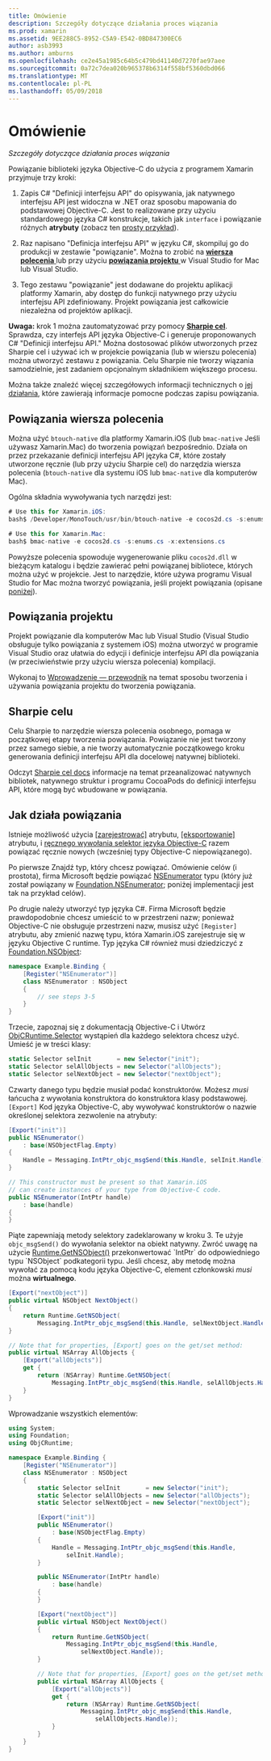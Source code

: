 ```yaml
---
title: Omówienie
description: Szczegóły dotyczące działania proces wiązania
ms.prod: xamarin
ms.assetid: 9EE288C5-8952-C5A9-E542-0BD847300EC6
author: asb3993
ms.author: amburns
ms.openlocfilehash: ce2e45a1985c64b5c479bd41140d7270fae97aee
ms.sourcegitcommit: 0a72c7dea020b965378b6314f558bf5360dbd066
ms.translationtype: MT
ms.contentlocale: pl-PL
ms.lasthandoff: 05/09/2018
---
```

# <a name="overview"></a>Omówienie

_Szczegóły dotyczące działania proces wiązania_

Powiązanie biblioteki języka Objective-C do użycia z programem Xamarin przyjmuje trzy kroki:

1. Zapis C# "Definicji interfejsu API" do opisywania, jak natywnego interfejsu API jest widoczna w .NET oraz sposobu mapowania do podstawowej Objective-C. Jest to realizowane przy użyciu standardowego języka C# konstrukcje, takich jak `interface` i powiązanie różnych **atrybuty** (zobacz ten [prosty przykład](~/cross-platform/macios/binding/objective-c-libraries.md#Binding_an_API)).

2. Raz napisano "Definicja interfejsu API" w języku C#, skompiluj go do produkcji w zestawie "powiązanie". Można to zrobić na [ **wiersza polecenia** ](#commandline) lub przy użyciu [ **powiązania projektu** ](#bindingproject) w Visual Studio for Mac lub Visual Studio.

3. Tego zestawu "powiązanie" jest dodawane do projektu aplikacji platformy Xamarin, aby dostęp do funkcji natywnego przy użyciu interfejsu API zdefiniowany.
  Projekt powiązania jest całkowicie niezależna od projektów aplikacji.

**Uwaga:** krok 1 można zautomatyzować przy pomocy [ **Sharpie cel**](#objectivesharpie). Sprawdza, czy interfejs API języka Objective-C i generuje proponowanych C# "Definicji interfejsu API." Można dostosować plików utworzonych przez Sharpie cel i używać ich w projekcie powiązania (lub w wierszu polecenia) można utworzyć zestawu z powiązania. Celu Sharpie nie tworzy wiązania samodzielnie, jest zadaniem opcjonalnym składnikiem większego procesu.

Można także znaleźć więcej szczegółowych informacji technicznych o [jej działania](#howitworks), które zawierają informacje pomocne podczas zapisu powiązania.

<a name="Command_Line_Bindings" /><a name="commandline" />

## <a name="command-line-bindings"></a>Powiązania wiersza polecenia

Można użyć `btouch-native` dla platformy Xamarin.iOS (lub `bmac-native` Jeśli używasz Xamarin.Mac) do tworzenia powiązań bezpośrednio. Działa on przez przekazanie definicji interfejsu API języka C#, które zostały utworzone ręcznie (lub przy użyciu Sharpie cel) do narzędzia wiersza polecenia (`btouch-native` dla systemu iOS lub `bmac-native` dla komputerów Mac).


Ogólna składnia wywoływania tych narzędzi jest:

```csharp
# Use this for Xamarin.iOS:
bash$ /Developer/MonoTouch/usr/bin/btouch-native -e cocos2d.cs -s:enums.cs -x:extensions.cs
```

```csharp
# Use this for Xamarin.Mac:
bash$ bmac-native -e cocos2d.cs -s:enums.cs -x:extensions.cs
```

Powyższe polecenia spowoduje wygenerowanie pliku `cocos2d.dll` w bieżącym katalogu i będzie zawierać pełni powiązanej bibliotece, których można użyć w projekcie. Jest to narzędzie, które używa programu Visual Studio for Mac można tworzyć powiązania, jeśli projekt powiązania (opisane [poniżej](#bindingproject)).


<a name="bindingproject" />

## <a name="binding-project"></a>Powiązania projektu

Projekt powiązanie dla komputerów Mac lub Visual Studio (Visual Studio obsługuje tylko powiązania z systemem iOS) można utworzyć w programie Visual Studio oraz ułatwia do edycji i definicje interfejsu API dla powiązania (w przeciwieństwie przy użyciu wiersza polecenia) kompilacji.

Wykonaj to [Wprowadzenie — przewodnik](~/cross-platform/macios/binding/objective-c-libraries.md#Getting_Started) na temat sposobu tworzenia i używania powiązania projektu do tworzenia powiązania.

<a name="objectivesharpie" />

## <a name="objective-sharpie"></a>Sharpie celu

Celu Sharpie to narzędzie wiersza polecenia osobnego, pomaga w początkowej etapy tworzenia powiązania. Powiązanie nie jest tworzony przez samego siebie, a nie tworzy automatycznie początkowego kroku generowania definicji interfejsu API dla docelowej natywnej biblioteki.

Odczyt [Sharpie cel docs](~/cross-platform/macios/binding/objective-sharpie/index.md) informacje na temat przeanalizować natywnych bibliotek, natywnego struktur i programu CocoaPods do definicji interfejsu API, które mogą być wbudowane w powiązania.

<a name="howitworks" />

## <a name="how-binding-works"></a>Jak działa powiązania

Istnieje możliwość użycia [[zarejestrować]](https://developer.xamarin.com/api/type/Foundation.RegisterAttribute/) atrybutu, [[eksportowanie]](https://developer.xamarin.com/api/type/Foundation.ExportAttribute/) atrybutu, i [ręcznego wywołania selektor języka Objective-C](~/ios/internals/objective-c-selectors.md) razem powiązać ręcznie nowych (wcześniej typy Objective-C niepowiązanego).

Po pierwsze Znajdź typ, który chcesz powiązać. Omówienie celów (i prostota), firma Microsoft będzie powiązać [NSEnumerator](http://developer.apple.com/iphone/library/documentation/Cocoa/Reference/Foundation/Classes/NSEnumerator_Class/Reference/Reference.html) typu (który już został powiązany w [Foundation.NSEnumerator](https://developer.xamarin.com/api/type/Foundation.NSEnumerator/); poniżej implementacji jest tak na przykład celów).

Po drugie należy utworzyć typ języka C#. Firma Microsoft będzie prawdopodobnie chcesz umieścić to w przestrzeni nazw; ponieważ Objective-C nie obsługuje przestrzeni nazw, musisz użyć `[Register]` atrybutu, aby zmienić nazwę typu, która Xamarin.iOS zarejestruje się w języku Objective C runtime. Typ języka C# również musi dziedziczyć z [Foundation.NSObject](https://developer.xamarin.com/api/type/Foundation.NSObject/):

```csharp
namespace Example.Binding {
    [Register("NSEnumerator")]
    class NSEnumerator : NSObject
    {
        // see steps 3-5
    }
}
```

Trzecie, zapoznaj się z dokumentacją Objective-C i Utwórz [ObjCRuntime.Selector](https://developer.xamarin.com/api/type/ObjCRuntime.Selector/) wystąpień dla każdego selektora chcesz użyć. Umieść je w treści klasy:

```csharp
static Selector selInit       = new Selector("init");
static Selector selAllObjects = new Selector("allObjects");
static Selector selNextObject = new Selector("nextObject");
```

Czwarty danego typu będzie musiał podać konstruktorów. Możesz *musi* łańcucha z wywołania konstruktora do konstruktora klasy podstawowej. `[Export]` Kod języka Objective-C, aby wywoływać konstruktorów o nazwie określonej selektora zezwolenie na atrybuty:

```csharp
[Export("init")]
public NSEnumerator()
    : base(NSObjectFlag.Empty)
{
    Handle = Messaging.IntPtr_objc_msgSend(this.Handle, selInit.Handle);
}
```

```csharp
// This constructor must be present so that Xamarin.iOS
// can create instances of your type from Objective-C code.
public NSEnumerator(IntPtr handle)
    : base(handle)
{
}
```

Piąte zapewniają metody selektory zadeklarowany w kroku 3. Te użyje `objc_msgSend()` do wywołania selektor na obiekt natywny. Zwróć uwagę na użycie [Runtime.GetNSObject()](https://developer.xamarin.com/api/member/ObjCRuntime.Runtime.GetNSObject/(System.IntPtr)) przekonwertować `IntPtr` do odpowiedniego typu `NSObject` podkategorii typu. Jeśli chcesz, aby metodę można wywołać za pomocą kodu języka Objective-C, element członkowski *musi* można **wirtualnego**.

```csharp
[Export("nextObject")]
public virtual NSObject NextObject()
{
    return Runtime.GetNSObject(
        Messaging.IntPtr_objc_msgSend(this.Handle, selNextObject.Handle));
}
```

```csharp
// Note that for properties, [Export] goes on the get/set method:
public virtual NSArray AllObjects {
    [Export("allObjects")]
    get {
        return (NSArray) Runtime.GetNSObject(
            Messaging.IntPtr_objc_msgSend(this.Handle, selAllObjects.Handle));
    }
}
```

Wprowadzanie wszystkich elementów:

```csharp
using System;
using Foundation;
using ObjCRuntime;

namespace Example.Binding {
    [Register("NSEnumerator")]
    class NSEnumerator : NSObject
    {
        static Selector selInit       = new Selector("init");
        static Selector selAllObjects = new Selector("allObjects");
        static Selector selNextObject = new Selector("nextObject");

        [Export("init")]
        public NSEnumerator()
            : base(NSObjectFlag.Empty)
        {
            Handle = Messaging.IntPtr_objc_msgSend(this.Handle,
                selInit.Handle);
        }

        public NSEnumerator(IntPtr handle)
            : base(handle)
        {
        }

        [Export("nextObject")]
        public virtual NSObject NextObject()
        {
            return Runtime.GetNSObject(
                Messaging.IntPtr_objc_msgSend(this.Handle,
                    selNextObject.Handle));
        }

        // Note that for properties, [Export] goes on the get/set method:
        public virtual NSArray AllObjects {
            [Export("allObjects")]
            get {
                return (NSArray) Runtime.GetNSObject(
                    Messaging.IntPtr_objc_msgSend(this.Handle,
                        selAllObjects.Handle));
            }
        }
    }
}
```

